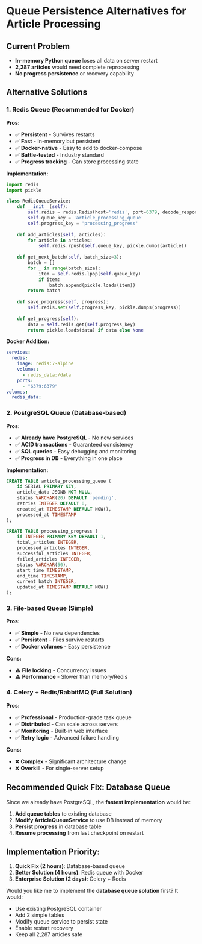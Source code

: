 # Queue Persistence Alternatives for Article Processing

## Current Problem
- **In-memory Python queue** loses all data on server restart
- **2,287 articles** would need complete reprocessing
- **No progress persistence** or recovery capability

## Alternative Solutions

### 1. Redis Queue (Recommended for Docker)
**Pros:**
- ✅ **Persistent** - Survives restarts
- ✅ **Fast** - In-memory but persistent
- ✅ **Docker-native** - Easy to add to docker-compose
- ✅ **Battle-tested** - Industry standard
- ✅ **Progress tracking** - Can store processing state

**Implementation:**
```python
import redis
import pickle

class RedisQueueService:
    def __init__(self):
        self.redis = redis.Redis(host='redis', port=6379, decode_responses=False)
        self.queue_key = 'article_processing_queue'
        self.progress_key = 'processing_progress'
    
    def add_articles(self, articles):
        for article in articles:
            self.redis.rpush(self.queue_key, pickle.dumps(article))
    
    def get_next_batch(self, batch_size=3):
        batch = []
        for _ in range(batch_size):
            item = self.redis.lpop(self.queue_key)
            if item:
                batch.append(pickle.loads(item))
        return batch
    
    def save_progress(self, progress):
        self.redis.set(self.progress_key, pickle.dumps(progress))
    
    def get_progress(self):
        data = self.redis.get(self.progress_key)
        return pickle.loads(data) if data else None
```

**Docker Addition:**
```yaml
services:
  redis:
    image: redis:7-alpine
    volumes:
      - redis_data:/data
    ports:
      - "6379:6379"
volumes:
  redis_data:
```

### 2. PostgreSQL Queue (Database-based)
**Pros:**
- ✅ **Already have PostgreSQL** - No new services
- ✅ **ACID transactions** - Guaranteed consistency
- ✅ **SQL queries** - Easy debugging and monitoring
- ✅ **Progress in DB** - Everything in one place

**Implementation:**
```sql
CREATE TABLE article_processing_queue (
    id SERIAL PRIMARY KEY,
    article_data JSONB NOT NULL,
    status VARCHAR(20) DEFAULT 'pending',
    retries INTEGER DEFAULT 0,
    created_at TIMESTAMP DEFAULT NOW(),
    processed_at TIMESTAMP
);

CREATE TABLE processing_progress (
    id INTEGER PRIMARY KEY DEFAULT 1,
    total_articles INTEGER,
    processed_articles INTEGER,
    successful_articles INTEGER,
    failed_articles INTEGER,
    status VARCHAR(50),
    start_time TIMESTAMP,
    end_time TIMESTAMP,
    current_batch INTEGER,
    updated_at TIMESTAMP DEFAULT NOW()
);
```

### 3. File-based Queue (Simple)
**Pros:**
- ✅ **Simple** - No new dependencies
- ✅ **Persistent** - Files survive restarts
- ✅ **Docker volumes** - Easy persistence

**Cons:**
- ⚠️ **File locking** - Concurrency issues
- ⚠️ **Performance** - Slower than memory/Redis

### 4. Celery + Redis/RabbitMQ (Full Solution)
**Pros:**
- ✅ **Professional** - Production-grade task queue
- ✅ **Distributed** - Can scale across servers
- ✅ **Monitoring** - Built-in web interface
- ✅ **Retry logic** - Advanced failure handling

**Cons:**
- ❌ **Complex** - Significant architecture change
- ❌ **Overkill** - For single-server setup

## Recommended Quick Fix: Database Queue

Since we already have PostgreSQL, the **fastest implementation** would be:

1. **Add queue tables** to existing database
2. **Modify ArticleQueueService** to use DB instead of memory
3. **Persist progress** in database table
4. **Resume processing** from last checkpoint on restart

## Implementation Priority:

1. **Quick Fix (2 hours)**: Database-based queue
2. **Better Solution (4 hours)**: Redis queue with Docker
3. **Enterprise Solution (2 days)**: Celery + Redis

Would you like me to implement the **database queue solution** first? It would:
- Use existing PostgreSQL container
- Add 2 simple tables
- Modify queue service to persist state
- Enable restart recovery
- Keep all 2,287 articles safe
